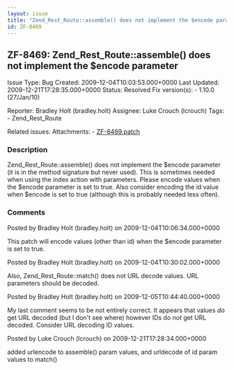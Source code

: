 ```yaml
---
layout: issue
title: "Zend_Rest_Route::assemble() does not implement the $encode parameter"
id: ZF-8469
---
```


ZF-8469: Zend\_Rest\_Route::assemble() does not implement the $encode parameter
-------------------------------------------------------------------------------

 Issue Type: Bug Created: 2009-12-04T10:03:53.000+0000 Last Updated: 2009-12-21T17:28:35.000+0000 Status: Resolved Fix version(s): - 1.10.0 (27/Jan/10)
 
 Reporter:  Bradley Holt (bradley.holt)  Assignee:  Luke Crouch (lcrouch)  Tags: - Zend\_Rest\_Route
 
 Related issues: 
 Attachments: - [ZF-8469.patch](/issues/secure/attachment/12457/ZF-8469.patch)
 
### Description

Zend\_Rest\_Route::assemble() does not implement the $encode parameter (it is in the method signature but never used). This is sometimes needed when using the index action with parameters. Please encode values when the $encode parameter is set to true. Also consider encoding the id value when $encode is set to true (although this is probably needed less often).

 

 

### Comments

Posted by Bradley Holt (bradley.holt) on 2009-12-04T10:06:34.000+0000

This patch will encode values (other than id) when the $encode parameter is set to true.

 

 

Posted by Bradley Holt (bradley.holt) on 2009-12-04T10:30:02.000+0000

Also, Zend\_Rest\_Route::match() does not URL decode values. URL parameters should be decoded.

 

 

Posted by Bradley Holt (bradley.holt) on 2009-12-05T10:44:40.000+0000

My last comment seems to be not entirely correct. It appears that values _do_ get URL decoded (but I don't see where) however IDs do _not_ get URL decoded. Consider URL decoding ID values.

 

 

Posted by Luke Crouch (lcrouch) on 2009-12-21T17:28:34.000+0000

added urlencode to assemble() param values, and urldecode of id param values to match()

 

 